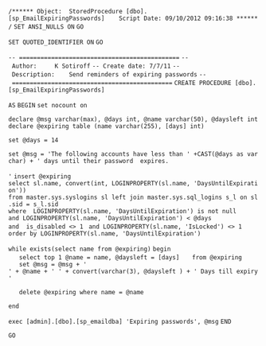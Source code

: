 `/****** Object:  StoredProcedure [dbo].[sp_EmailExpiringPasswords]    Script Date: 09/10/2012 09:16:38 ******/`
`SET ANSI_NULLS ON`
`GO`

`SET QUOTED_IDENTIFIER ON`
`GO`

`-- =============================================`
`-- Author:     K Sotiroff`
`-- Create date: 7/7/11`
`-- Description:    Send reminders of expiring passwords`
`-- =============================================`
`CREATE PROCEDURE [dbo].[sp_EmailExpiringPasswords] `

`AS`
`BEGIN`
`set nocount on `

`declare @msg varchar(max), @days int, @name varchar(50), @daysleft int`
`declare @expiring table (name varchar(255), [days] int)`

`set @days = 14`

`set @msg = 'The following accounts have less than ' +CAST(@days as varchar) + ' days until their password  expires.`

`'`
`insert @expiring`
`select sl.name, convert(int, LOGINPROPERTY(sl.name, 'DaysUntilExpiration'))`
`from master.sys.syslogins sl left join master.sys.sql_logins s_l on sl.sid = s_l.sid`
`where  LOGINPROPERTY(sl.name, 'DaysUntilExpiration') is not null`
`and LOGINPROPERTY(sl.name, 'DaysUntilExpiration') < @days`
`and  is_disabled <> 1 `
`and LOGINPROPERTY(sl.name, 'IsLocked') <> 1`
`order by LOGINPROPERTY(sl.name, 'DaysUntilExpiration') `

`while exists(select name from @expiring)`
`begin `
`   select top 1 @name = name, @daysleft = [days]`
`   from @expiring `
`   `
`   set @msg = @msg + '`
`' + @name + ' ' + convert(varchar(3), @daysleft ) + ' Days till expiry'`

`   delete @expiring where name = @name`

`end`


`exec [admin].[dbo].[sp_emaildba] 'Expiring passwords', @msg`
`END `

`GO`